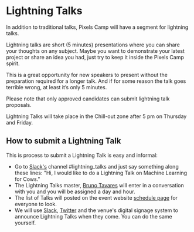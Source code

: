 # Lightning Talks

In addition to traditional talks, Pixels Camp will have a segment for lightning talks.

Lightning talks are short (5 minutes) presentations where you can share your thoughts on any subject. Maybe you want to demonstrate your latest project or share an idea you had, just try to keep it inside the Pixels Camp spirit.

This is a great opportunity for new speakers to present without the preparation required for a longer talk. And if for some reason the talk goes terrible wrong, at least it’s only 5 minutes.

Please note that only approved candidates can submit lightning talk proposals.

Lightning Talks will take place in the Chill-out zone after 5 pm on Thursday and Friday.

## How to submit a Lightning Talk

This is process to submit a Lightning Talk is easy and informal:

* Go to [Slack's][1] channel #lightning_talks and just say something along these lines: "Hi, I would like to do a Lightning Talk on Machine Learning for Cows."
* The Lightning Talks master, [Bruno Tavares][2] will enter in a conversation with you and you will be assigned a day and hour.
* The list of Talks will posted on the event website [schedule page][4] for everyone to look.
* We will use [Slack][1], [Twitter][4] and the venue's digital signage system to announce Lightning Talks when they come. You can do the same yourself.

[1]: https://github.com/PixelsCamp/docs/blob/master/SLACK.md
[2]: https://pixels.camp/Anmo
[3]: https://pixels.camp/schedule/
[4]: https://twitter.com/pixelscamp

